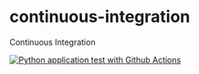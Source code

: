 # continuous-integration
Continuous Integration

[![Python application test with Github Actions](https://github.com/Raghav-Sirigade/continuous-integration/actions/workflows/main.yml/badge.svg)](https://github.com/Raghav-Sirigade/continuous-integration/actions/workflows/main.yml)